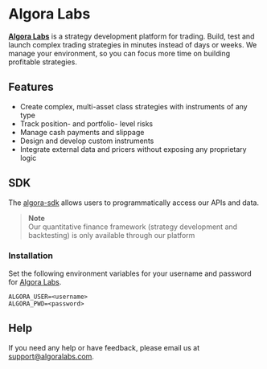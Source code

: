 # Algora Labs

**[Algora Labs](https://algoralabs.com/)** is a strategy development platform for trading. Build, test and launch
complex trading strategies in minutes instead of days or weeks. We manage your environment, so you can focus more time
on building profitable strategies.

## Features

* Create complex, multi-asset class strategies with instruments of any type
* Track position- and portfolio- level risks
* Manage cash payments and slippage
* Design and develop custom instruments
* Integrate external data and pricers without exposing any proprietary logic

## SDK

The [algora-sdk](https://pypi.org/project/algora-sdk/) allows users to programmatically access our APIs and data.

> **Note**\
> Our quantitative finance framework (strategy development and backtesting) is only available through our platform

### Installation

Set the following environment variables for your username and password for [Algora Labs](https://app.algoralabs.com/).

```text
ALGORA_USER=<username>
ALGORA_PWD=<password>
```

## Help

If you need any help or have feedback, please email us at [support@algoralabs.com](mailto:support@algoralabs.com).
